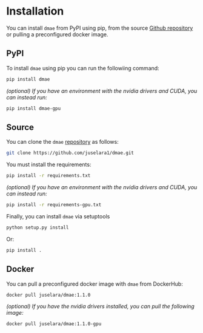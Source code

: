 # Installation

You can install `dmae` from PyPI using pip, from the source [Github repository](https://github.com/juselara1/dmae) or pulling a preconfigured docker image.

## PyPI

To install `dmae` using pip you can run the followiing command:

```sh
pip install dmae
```

*(optional) If you have an environment with the nvidia drivers and CUDA, you can instead run:*

```sh
pip install dmae-gpu
```

## Source

You can clone the `dmae` [repository](https://github.com/juselara1/dmae) as follows:

```sh
git clone https://github.com/juselara1/dmae.git
```

You must install the requirements:

```sh
pip install -r requirements.txt
```

*(optional) If you have an environment with the nvidia drivers and CUDA, you can instead run:*

```sh
pip install -r requirements-gpu.txt
```

Finally, you can install `dmae` via setuptools

```sh
python setup.py install
```

Or:

```sh
pip install .
```

## Docker

You can pull a preconfigured docker image with `dmae` from DockerHub:

```sh
docker pull juselara/dmae:1.1.0
```

*(optional) If you have the nvidia drivers installed, you can pull the following image:*

```sh
docker pull juselara/dmae:1.1.0-gpu
```

